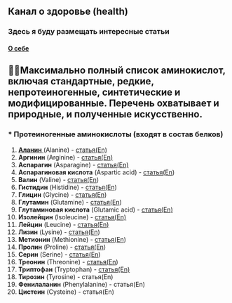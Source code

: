 ## Канал о здоровье (health)

### Здесь я буду размещать интересные статьи

#### [О себе](articles/about.md)


## 🧚‍♂️Максимально полный список аминокислот, включая стандартные, редкие, непротеиногенные, синтетические и модифицированные. Перечень охватывает и природные, и полученные искусственно.


### * Протеиногенные аминокислоты (входят в состав белков)

1. [**Аланин** ](articles/Аланин.md)(Alanine)  - [статья(En)](https://storm.genie.stanford.edu/article/alanine-1146711)
2. **Аргинин** (Arginine)  - [статья(En)](https://storm.genie.stanford.edu/article/arginine-1146749)
3. **Аспарагин** (Asparagine)  - [статья(En)](https://storm.genie.stanford.edu/article/asparagine-1146852)
4. **Аспарагиновая кислота** (Aspartic acid)  - [статья(En](https://storm.genie.stanford.edu/article/aspartic-acid-1147096))
5. **Валин** (Valine)  - [статья(En](https://storm.genie.stanford.edu/article/valine-1147161))
6. **Гистидин** (Histidine)  - [статья(En](https://storm.genie.stanford.edu/article/histidine-1147214))
7. **Глицин** (Glycine)  - [статья(En](https://storm.genie.stanford.edu/article/glycine-1147231))
8. **Глутамин** (Glutamine)  - [статья(En](https://storm.genie.stanford.edu/article/glutamine-1149680))
9. **Глутаминовая кислота** (Glutamic acid)  - [статья(En)](https://storm.genie.stanford.edu/article/glutamic-acid-1149685)
10. **Изолейцин** (Isoleucine)  - [статья(En)](https://storm.genie.stanford.edu/article/isoleucine-1150289)
11. **Лейцин** (Leucine)  - [статья(En)](https://storm.genie.stanford.edu/article/leucine-1150295)
12. **Лизин** (Lysine)  - [статья(En](https://storm.genie.stanford.edu/article/lysine-1150414))
13. **Метионин** (Methionine)  - [статья(En](https://storm.genie.stanford.edu/article/methionine-1150727))
14. **Пролин** (Proline)  - [статья(En](https://storm.genie.stanford.edu/article/proline-1150733))
15. **Серин** (Serine)  - [статья(En](https://storm.genie.stanford.edu/article/serine-1153083))
16. **Треонин** (Threonine)  - [статья(En](https://storm.genie.stanford.edu/article/threonine-1153090))
17. **Триптофан** (Tryptophan)  - [статья(En)](https://storm.genie.stanford.edu/article/tryptophan-1153095)
18. **Тирозин** (Tyrosine) - статья(En)
19. **Фенилаланин** (Phenylalanine) - статья(En)
20. **Цистеин** (Cysteine) - статья(En)
